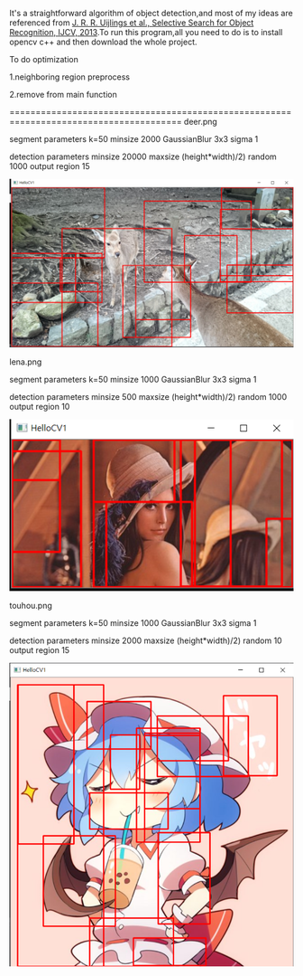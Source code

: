 It's a straightforward algorithm of object detection,and most of my ideas are referenced from [J. R. R. Uijlings et al., Selective Search for Object Recognition, IJCV, 2013](https://ivi.fnwi.uva.nl/isis/publications/bibtexbrowser.php?key=UijlingsIJCV2013&bib=all.bib).To run this program,all you need to do is to install opencv c++ and then download the whole project.



To do optimization


1.neighboring region preprocess


2.remove from main function

=======================================================================================
deer.png

segment parameters
k=50
minsize 2000
GaussianBlur 3x3 sigma 1


detection parameters
minsize 20000
maxsize (height*width)/2)
random 1000
output region 15


![image](https://github.com/ga544523/image-detection/blob/master/detection1.PNG?raw=true)


lena.png

segment parameters
k=50
minsize 1000
GaussianBlur 3x3 sigma 1


detection parameters
minsize 500
maxsize (height*width)/2)
random 1000
output region 10


![image](https://github.com/ga544523/image-detection/blob/master/detection2.PNG?raw=true)


touhou.png

segment parameters
k=50 minsize 1000 GaussianBlur 3x3 sigma 1


detection parameters
minsize 2000 
maxsize (height*width)/2)
random 10 
output region 15


![image](https://github.com/ga544523/image-detection/blob/master/detection5.PNG?raw=true)


